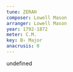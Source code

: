 ```yaml
---
tune: ZERAH
composer: Lowell Mason
arranger: Lowell Mason
year: 1792-1872
meter: C.M.
key: B♭ Major
anacrusis: 0
---
```

undefined